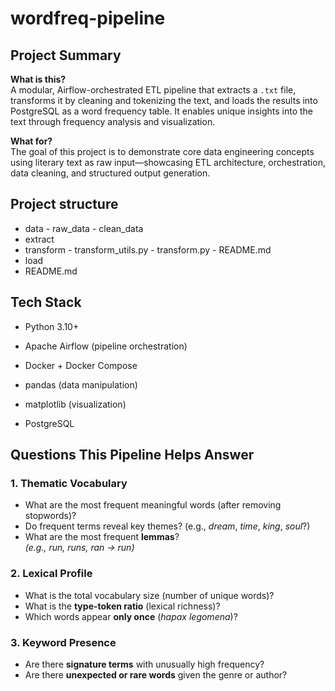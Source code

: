 # wordfreq-pipeline

## Project Summary

**What is this?**  
A modular, Airflow-orchestrated ETL pipeline that extracts a `.txt` file, transforms it by cleaning and tokenizing the text, and loads the results into PostgreSQL as a word frequency table. It enables unique insights into the text through frequency analysis and visualization.

**What for?**  
The goal of this project is to demonstrate core data engineering concepts using literary text as raw input—showcasing ETL architecture, orchestration, data cleaning, and structured output generation.

## Project structure

- data
      - raw_data
      - clean_data  
- extract
- transform
      - transform_utils.py
      - transform.py
      - README.md
- load
- README.md

## Tech Stack

- Python 3.10+

- Apache Airflow (pipeline orchestration)

- Docker + Docker Compose

- pandas (data manipulation)

- matplotlib (visualization)

- PostgreSQL 


## Questions This Pipeline Helps Answer

### 1. **Thematic Vocabulary**
- What are the most frequent meaningful words (after removing stopwords)?
- Do frequent terms reveal key themes? (e.g., *dream*, *time*, *king*, *soul*?)
- What are the most frequent **lemmas**?  
  *(e.g., run, runs, ran → run)*

### 2. **Lexical Profile**
- What is the total vocabulary size (number of unique words)?
- What is the **type-token ratio** (lexical richness)?
- Which words appear **only once** (*hapax legomena*)?

### 3. **Keyword Presence**
- Are there **signature terms** with unusually high frequency?
- Are there **unexpected or rare words** given the genre or author?
